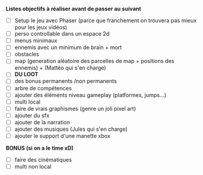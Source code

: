 **Listes objectifs à réaliser avant de passer au suivant**

- [ ] Setup le jeu avec Phaser (parce que franchement on trouvera pas mieux pour les jeux vidéos)
- [ ] perso controllable dans un espace 2d
- [ ] menus minimaux
- [ ] ennemis avec un minimum de brain + mort
- [ ] obstacles
- [ ] map (generation aléatoire des parcelles de map + positions des ennemis) + (Mattéo qui s'en charge)
- [ ] **DU LOOT**
- [ ] des bonus permanents /non permanents
- [ ] arbre de compétences
- [ ] ajouter des éléments niveau gameplay (platformes, jumps...)
- [ ] multi local
- [ ] faire de vrais graphismes (genre un joli pixel art)
- [ ] ajouter du sfx
- [ ] ajouter de la narration
- [ ] ajouter des musiques (Jules qui s'en charge)
- [ ] ajouter le support d'une manette xbox

**BONUS (si on a le time xD)**
- [ ] faire des cinématiques
- [ ] multi non local
